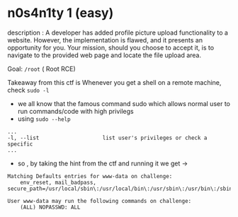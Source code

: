 # n0s4n1ty 1 (easy)

description : A developer has added profile picture upload functionality to a website. However, the implementation is flawed, and it presents an opportunity for you. Your mission, should you choose to accept it, is to navigate to the provided web page and locate the file upload area.

Goal: `/root` ( Root RCE)

Takeaway from this ctf is
Whenever you get a shell on a remote machine, check `sudo -l`

- we all know that the famous command sudo which allows normal user to run commands/code with high privilegs
- using `sudo --help`

```text
...
-l, --list                    list user's privileges or check a specific
...
```

- so , by taking the hint from the ctf and running it we get ->

```text
Matching Defaults entries for www-data on challenge:
    env_reset, mail_badpass, secure_path=/usr/local/sbin\:/usr/local/bin\:/usr/sbin\:/usr/bin\:/sbin\:/bin

User www-data may run the following commands on challenge:
    (ALL) NOPASSWD: ALL
```
